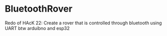 # BluetoothRover
Redo of HAcK 22: Create a rover that is controlled through bluetooth using UART btw arduibno and esp32

